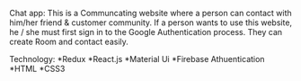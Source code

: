 Chat app:
This is a Communcating website where a person can contact with him/her friend & customer community. If a person wants to use this website, he / she must first sign in to the Google Authentication process. They can create Room and contact easily.

Technology:
*Redux
*React.js
*Material Ui
*Firebase Athuentication
*HTML
*CSS3
